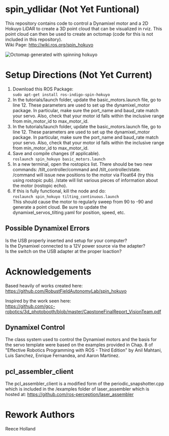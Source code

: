 # spin_ydlidar (Not Yet Funtional)
This repository contains code to control a Dynamixel motor and a 2D Hokuyo LiDAR to create a 3D point cloud that can be visualized in rviz.  This point cloud can then be used to create an octomap (code for this is not included in this repository).<br />
Wiki Page: http://wiki.ros.org/spin_hokuyo

![](https://thumbs.gfycat.com/OilyInsecureBass-size_restricted.gif "Octomap generated with spinning hokuyo")

# Setup Directions (Not Yet Current)
1. Download this ROS Package:<br/>
```sudo apt-get install ros-indigo-spin-hokuyo```<br/>
2. In the tutorials/launch folder, update the basic_motors.launch file, go to line 12. These parameters are used to set up the dynamixel_motor package. In particular, make sure the port_name and baud_rate match your servo. Also, check that your motor id falls within the inclusive range from min_motor_id to max_motor_id. 
3. In the tutorials/launch folder, update the basic_motors.launch file, go to line 12. These parameters are used to set up the dynamixel_motor package. In particular, make sure the port_name and baud_rate match your servo. Also, check that your motor id falls within the inclusive range from min_motor_id to max_motor_id. 
4. Save and compile changes (if applicable).<br/>
```roslaunch spin_hokuyo basic_motors.launch```<br/>
5. In a new terminal, open the rostopics list.  There should be two new commands: /tilt_controller/command and /tilt_controller/state.  /command will issue new positions to the motor via Float64 (try this using rostopic pub).  /state will list various pieces of information about the motor (rostopic echo).
6. If this is fully functional, kill the node and do:<br/>
```roslaunch spin_hokuyo tilting_continuous.launch```<br/>
This should cause the motor to regularly sweep from 90 to -90 and generate a point cloud.
Be sure to update the dynamixel_servos_tilting.yaml for position, speed, etc.

## Possible Dynamixel Errors
Is the USB properly inserted and setup for your computer?  
Is the Dynamixel connected to a 12V power source via the adapter?  
Is the switch on the USB adapter at the proper loaction?  

# Acknowledgements
Based heavily of works created here: </br>
https://github.com/RobustFieldAutonomyLab/spin_hokuyo

Inspired by the work seen here: </br>
https://github.com/gcc-robotics/3d_photobooth/blob/master/CapstoneFinalReport_VisionTeam.pdf </br>

## Dynamixel Control
The class system used to control the Dynamixel motors and the basis for the servo template were based on the examples provided in Chap. 8 of "Effective Robotics Programming with ROS - Third Edition" by Anil Mahtani, Luis Sanchez, Enrique Fernandea, and Aaron Martinez.
##
## pcl_assembler_client
The pcl_assembler_client is a modified form of the periodic_snapshotter.cpp which is included in the /examples folder of laser_assembler which is hosted at:
https://github.com/ros-perception/laser_assembler
##

# Rework Authors #

Reece Holland

